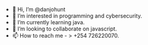 - 👋 Hi, I’m @danjohunt
- 👀 I’m interested in programming and cybersecurity.
- 🌱 I’m currently learning java.
- 💞️ I’m looking to collaborate on javascript.
- 📫 How to reach me - > +254 726220070.

<!---
danjohunt/danjohunt is a ✨ special ✨ repository because its `README.md` (this file) appears on your GitHub profile.
You can click the Preview link to take a look at your changes.
--->
